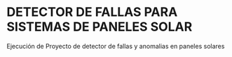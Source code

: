 # DETECTOR DE FALLAS PARA SISTEMAS DE PANELES SOLAR
Ejecución de Proyecto de detector de fallas y anomalias en paneles solares
